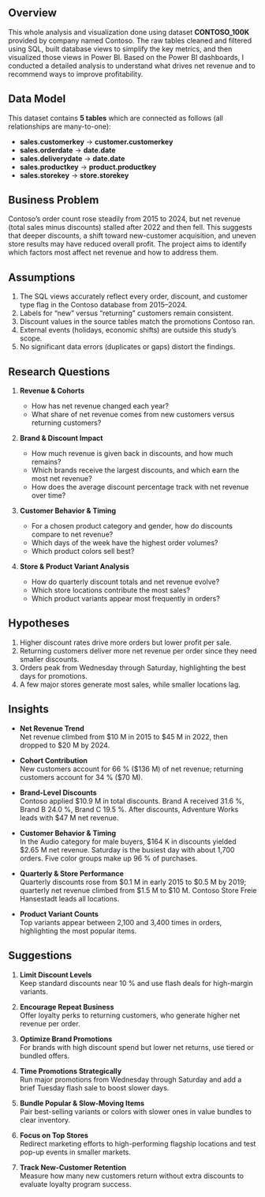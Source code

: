 ## Overview  
This whole analysis and visualization done using dataset **CONTOSO_100K** provided by company named Contoso. The raw tables cleaned and filtered using SQL, built database views to simplify the key metrics, and then visualized those views in Power BI. Based on the Power BI dashboards, I conducted a detailed analysis to understand what drives net revenue and to recommend ways to improve profitability.

## Data Model  
This dataset contains **5 tables** which are connected as follows (all relationships are many-to-one):

- **sales.customerkey** → **customer.customerkey**  
- **sales.orderdate** → **date.date**  
- **sales.deliverydate** → **date.date**  
- **sales.productkey** → **product.productkey**  
- **sales.storekey** → **store.storekey**  

## Business Problem  
Contoso’s order count rose steadily from 2015 to 2024, but net revenue (total sales minus discounts) stalled after 2022 and then fell. This suggests that deeper discounts, a shift toward new-customer acquisition, and uneven store results may have reduced overall profit. The project aims to identify which factors most affect net revenue and how to address them.

## Assumptions  
1. The SQL views accurately reflect every order, discount, and customer type flag in the Contoso database from 2015–2024.  
2. Labels for “new” versus “returning” customers remain consistent.  
3. Discount values in the source tables match the promotions Contoso ran.  
4. External events (holidays, economic shifts) are outside this study’s scope.  
5. No significant data errors (duplicates or gaps) distort the findings.

## Research Questions  
1. **Revenue & Cohorts**  
   - How has net revenue changed each year?  
   - What share of net revenue comes from new customers versus returning customers?  

2. **Brand & Discount Impact**  
   - How much revenue is given back in discounts, and how much remains?  
   - Which brands receive the largest discounts, and which earn the most net revenue?  
   - How does the average discount percentage track with net revenue over time?

3. **Customer Behavior & Timing**  
   - For a chosen product category and gender, how do discounts compare to net revenue?  
   - Which days of the week have the highest order volumes?  
   - Which product colors sell best?

4. **Store & Product Variant Analysis**  
   - How do quarterly discount totals and net revenue evolve?  
   - Which store locations contribute the most sales?  
   - Which product variants appear most frequently in orders?

## Hypotheses  
1. Higher discount rates drive more orders but lower profit per sale.  
2. Returning customers deliver more net revenue per order since they need smaller discounts.  
3. Orders peak from Wednesday through Saturday, highlighting the best days for promotions.  
4. A few major stores generate most sales, while smaller locations lag.

## Insights  
- **Net Revenue Trend**  
  Net revenue climbed from \$10 M in 2015 to \$45 M in 2022, then dropped to \$20 M by 2024.  

- **Cohort Contribution**  
  New customers account for 66 % (\$136 M) of net revenue; returning customers account for 34 % (\$70 M).  

- **Brand-Level Discounts**  
  Contoso applied \$10.9 M in total discounts. Brand A received 31.6 %, Brand B 24.0 %, Brand C 19.5 %. After discounts, Adventure Works leads with \$47 M net revenue.  

- **Customer Behavior & Timing**  
  In the Audio category for male buyers, \$164 K in discounts yielded \$2.65 M net revenue. Saturday is the busiest day with about 1,700 orders. Five color groups make up 96 % of purchases.  

- **Quarterly & Store Performance**  
  Quarterly discounts rose from \$0.1 M in early 2015 to \$0.5 M by 2019; quarterly net revenue climbed from \$1.5 M to \$10 M. Contoso Store Freie Hansestadt leads all locations.  

- **Product Variant Counts**  
  Top variants appear between 2,100 and 3,400 times in orders, highlighting the most popular items.

## Suggestions  
1. **Limit Discount Levels**  
   Keep standard discounts near 10 % and use flash deals for high-margin variants.  

2. **Encourage Repeat Business**  
   Offer loyalty perks to returning customers, who generate higher net revenue per order.  

3. **Optimize Brand Promotions**  
   For brands with high discount spend but lower net returns, use tiered or bundled offers.  

4. **Time Promotions Strategically**  
   Run major promotions from Wednesday through Saturday and add a brief Tuesday flash sale to boost slower days.  

5. **Bundle Popular & Slow-Moving Items**  
   Pair best-selling variants or colors with slower ones in value bundles to clear inventory.  

6. **Focus on Top Stores**  
   Redirect marketing efforts to high-performing flagship locations and test pop-up events in smaller markets.  

7. **Track New-Customer Retention**  
   Measure how many new customers return without extra discounts to evaluate loyalty program success.
